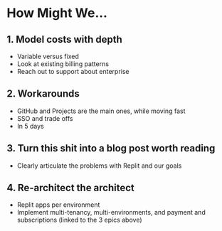 # How Might We...

## 1. Model costs with depth
- Variable versus fixed
- Look at existing billing patterns
- Reach out to support about enterprise

## 2. Workarounds
- GitHub and Projects are the main ones, while moving fast
- SSO and trade offs
- In 5 days

## 3. Turn this shit into a blog post worth reading
- Clearly articulate the problems with Replit and our goals

## 4. Re-architect the architect
- Replit apps per environment
- Implement multi-tenancy, multi-environments, and payment and subscriptions (linked to the 3 epics above)
